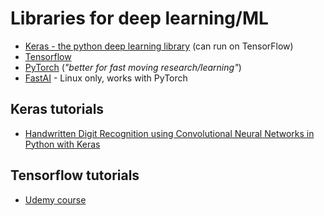 # Libraries for deep learning/ML

* [Keras - the python deep learning library](https://keras.io/) (can run on TensorFlow)
* [Tensorflow](https://www.tensorflow.org/tutorials)
* [PyTorch](https://pytorch.org/) (_"better for fast moving research/learning"_)
* [FastAI](https://github.com/fastai/fastai) - Linux only, works with PyTorch


## Keras tutorials

* [Handwritten Digit Recognition using Convolutional Neural Networks in Python with Keras](https://machinelearningmastery.com/handwritten-digit-recognition-using-convolutional-neural-networks-python-keras/)


## Tensorflow tutorials

* [Udemy course](https://www.udemy.com/complete-guide-to-tensorflow-for-deep-learning-with-python/)